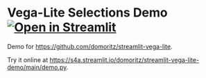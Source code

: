# Vega-Lite Selections Demo [![Open in Streamlit](https://static.streamlit.io/badges/streamlit_badge_black_white.svg)](https://share.streamlit.io/domoritz/streamlit-vega-lite-demo/main/demo.py)

Demo for https://github.com/domoritz/streamlit-vega-lite.

Try it online at https://s4a.streamlit.io/domoritz/streamlit-vega-lite-demo/main/demo.py.
